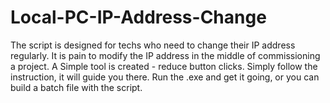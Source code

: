 # Local-PC-IP-Address-Change
The script is designed for techs who need to change their IP address regularly. It is pain to modify the IP address in the middle of commissioning a project. A Simple tool is created - reduce button clicks.
Simply follow the instruction, it will guide you there.
Run the .exe and get it going, or you can build a batch file with the script.

